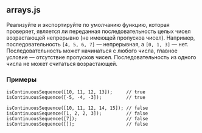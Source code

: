 ## arrays.js

Реализуйте и экспортируйте по умолчанию функцию, которая проверяет, является ли переданная последовательность целых чисел возрастающей непрерывно (не имеющей пропусков чисел). Например, последовательность `[4, 5, 6, 7]` — непрерывная, а `[0, 1, 3]` — нет. Последовательность может начинаться с любого числа, главное условие — отсутствие пропусков чисел. Последовательность из одного числа не может считаться возрастающей.

### Примеры

```
isContinuousSequence([10, 11, 12, 13]);     // true
isContinuousSequence([-5, -4, -3]);         // true

isContinuousSequence([10, 11, 12, 14, 15]); // false
isContinuousSequence([1, 2, 2, 3]);         // false
isContinuousSequence([7]);                  // false
isContinuousSequence([]);                   // false
```